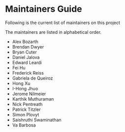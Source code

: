 # Maintainers Guide

Following is the current list of maintainers on this project

The maintainers are listed in alphabetical order.

- Alex Bozarth
- Brendan Dwyer
- Bryan Cuter
- Daniel Jalova
- Edward Leardi
- Fei Hu
- Frederick Reiss
- Gabriela de Queiroz
- Hong Xu
- I-Hong Jhuo
- Jerome Nilmeier
- Karthik Muthuraman
- Nick Pentreath
- Patrick Titzler
- Simon Plovyt
- Saishruthi Swaminathan
- Va Barbosa
